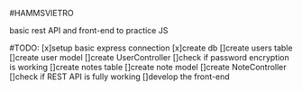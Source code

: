 #HAMMSVIETRO

basic rest API and front-end to practice JS

#TODO:
[x]setup basic express connection
[x]create db
[]create users table
[]create user model
[]create UserController
[]check if password encryption is working
[]create notes table
[]create note model
[]create NoteController
[]check if REST API is fully working
[]develop the front-end